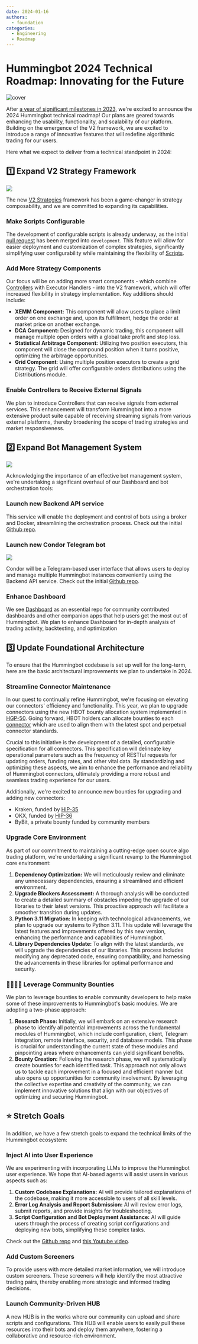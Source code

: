 ```yaml
---
date: 2024-01-16
authors:
  - foundation
categories:
  - Engineering
  - Roadmap
---
```


# Hummingbot 2024 Technical Roadmap: Innovating for the Future

![cover](cover.png)

After [a year of significant milestones in 2023](/blog/2023-a-year-of-innovation-at-hummingbot/), we're excited to announce the 2024 Hummingbot technical roadmap! Our plans are geared towards enhancing the usability, functionality, and scalability of our platform. Building on the emergence of the V2 framework, we are excited to introduce a range of innovative features that will redefine algorithmic trading for our users. 

Here what we expect to deliver from a technical standpoint in 2024:

<!-- more -->

## 1️⃣ Expand V2 Strategy Framework

![](v2-framework.png)

The new [V2 Strategies](/v2-strategies/) framework has been a game-changer in strategy composability, and we are committed to expanding its capabilities.

### Make Scripts Configurable

The development of configurable scripts is already underway, as the initial [pull request](https://github.com/hummingbot/hummingbot/pull/6741) has been merged into `development`. This feature will allow for easier deployment and customization of complex strategies, significantly simplifying user configurability while maintaining the flexibility of [Scripts](/scripts/).

### Add More Strategy Components

Our focus will be on adding more smart components - which combine [Controllers](../../../v2-strategies/controllers/index.md) with Executor Handlers - into the V2 framework, which will offer increased flexibility in strategy implementation. Key additions should include:

- **XEMM Component:** This component will allow users to place a limit order on one exchange and, upon its fulfillment, hedge the order at market price on another exchange.
- **DCA Component:** Designed for dynamic trading, this component will manage multiple open orders with a global take profit and stop loss.
- **Statistical Arbitrage Component:** Utilizing two position executors, this component will close the compound position when it turns positive, optimizing the arbitrage opportunities.
- **Grid Component**: Using multiple position executors to create a grid strategy. The grid will offer configurable orders distributions using the Distributions module.

### Enable Controllers to Receive External Signals

We plan to introduce Controllers that can receive signals from external services. This enhancement will transform Hummingbot into a more extensive product suite capable of receiving streaming signals from various external platforms, thereby broadening the scope of trading strategies and market responsiveness.

## 2️⃣ Expand Bot Management System

![](bot-management.png)

Acknowledging the importance of an effective bot management system, we're undertaking a significant overhaul of our Dashboard and bot orchestration tools:

### Launch new Backend API service

This service will enable the deployment and control of bots using a broker and Docker, streamlining the orchestration process. Check out the initial [Github repo](https://github.com/hummingbot/backend-api).

### Launch new Condor Telegram bot

![](control-bots.png)

Condor will be a Telegram-based user interface that allows users to deploy and manage multiple Hummingbot instances conveniently using the Backend API service. Check out the initial [Github repo](https://github.com/hummingbot/condor).

### Enhance Dashboard

We see [Dashboard](https://github.com/hummingbot/dashboard) as an essential repo for community contributed dashboards and other companion apps that help users get the most out of Hummingbot. We plan to enhance Dashboard for in-depth analysis of trading activity, backtesting, and optimization

## 3️⃣ Update Foundational Architecture

To ensure that the Hummingbot codebase is set up well for the long-term, here are the basic architectural improvements we plan to undertake in 2024.

### Streamline Connector Maintenance

In our quest to continually refine Hummingbot, we're focusing on elevating our connectors' efficiency and functionality. This year, we plan to upgrade connectors using the new HBOT bounty allocation system implemented in [HGP-50](https://snapshot.org/#/hbot.eth/proposal/0xc13f3b9fdaded22d1ce0b5528c9146fb2a762c41deed88e6c64e798465414738). Going forward, HBOT holders can allocate bounties to each [connector](/exchanges/) which are used to align them with the latest spot and perpetual connector standards. 

Crucial to this initiative is the development of a detailed, configurable specification for all connectors. This specification will delineate key operational parameters such as the frequency of RESTful requests for updating orders, funding rates, and other vital data. By standardizing and optimizing these aspects, we aim to enhance the performance and reliability of Hummingbot connectors, ultimately providing a more robust and seamless trading experience for our users.

Additionally, we're excited to announce new bounties for upgrading and adding new connectors:

- Kraken, funded by [HIP-35](https://snapshot.org/#/hbot-ip.eth/proposal/0x021b7bd4b433182496c0288d8ed83001ddf0686a1f1e482f4dbf7ea972c0faf5)
- OKX, funded by [HIP-36](https://snapshot.org/#/hbot-ip.eth/proposal/0x750af518b682603bec2ca1ce597501d4bbad851eb9b8735da61efa4a50e0b2f4)
- ByBit, a private bounty funded by community members

### Upgrade Core Environment

As part of our commitment to maintaining a cutting-edge open source algo trading platform, we're undertaking a significant revamp to the Hummingbot core environment:

1. **Dependency Optimization:** We will meticulously review and eliminate any unnecessary dependencies, ensuring a streamlined and efficient environment.
2. **Upgrade Blockers Assessment:** A thorough analysis will be conducted to create a detailed summary of obstacles impeding the upgrade of our libraries to their latest versions. This proactive approach will facilitate a smoother transition during updates.
3. **Python 3.11 Migration:** In keeping with technological advancements, we plan to upgrade our systems to Python 3.11. This update will leverage the latest features and improvements offered by this new version, enhancing the performance and capabilities of Hummingbot.
4. **Library Dependencies Update:** To align with the latest standards, we will upgrade the dependencies of our libraries. This process includes modifying any deprecated code, ensuring compatibility, and harnessing the advancements in these libraries for optimal performance and security.

### 👨‍👩‍👧‍👦 Leverage Community Bounties

We plan to leverage bounties to enable community developers to help make some of these improvements to Hummingbot's basic modules. We are adopting a two-phase approach:

1. **Research Phase:** Initially, we will embark on an extensive research phase to identify all potential improvements across the fundamental modules of Hummingbot, which include configuration, client, Telegram integration, remote interface, security, and database models. This phase is crucial for understanding the current state of these modules and pinpointing areas where enhancements can yield significant benefits.
2. **Bounty Creation:** Following the research phase, we will systematically create bounties for each identified task. This approach not only allows us to tackle each improvement in a focused and efficient manner but also opens up opportunities for community involvement. By leveraging the collective expertise and creativity of the community, we can implement innovative solutions that align with our objectives of optimizing and securing Hummingbot.

## ⭐️ Stretch Goals

In addition, we have a few stretch goals to expand the technical limits of the Hummingbot ecosystem:

### Inject AI into User Experience

We are experimenting with incorporating LLMs to improve the Hummingbot user experience. We hope that AI-based agents will assist users in various aspects such as:

1. **Custom Codebase Explanations:** AI will provide tailored explanations of the codebase, making it more accessible to users of all skill levels.
2. **Error Log Analysis and Report Submission:** AI will review error logs, submit reports, and provide insights for troubleshooting.
3. **Script Configuration and Bot Deployment Assistance:** AI will guide users through the process of creating script configurations and deploying new bots, simplifying these complex tasks.

Check out the [Github repo](https://github.com/hummingbot/condor) and [this Youtube video](https://www.youtube.com/watch?v=JZfACS1v9H8).

### Add Custom Screeners

To provide users with more detailed market information, we will introduce custom screeners. These screeners will help identify the most attractive trading pairs, thereby enabling more strategic and informed trading decisions.

### Launch Community-Driven HUB

A new HUB is in the works where our community can upload and share scripts and configurations. This HUB will enable users to easily pull these resources into their bots and deploy them anywhere, fostering a collaborative and resource-rich environment.